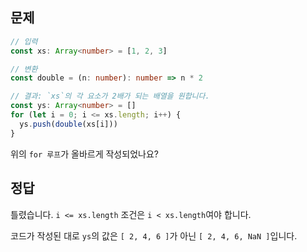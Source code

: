## 문제

```ts
// 입력
const xs: Array<number> = [1, 2, 3]

// 변환
const double = (n: number): number => n * 2

// 결과: `xs`의 각 요소가 2배가 되는 배열을 원합니다.
const ys: Array<number> = []
for (let i = 0; i <= xs.length; i++) {
  ys.push(double(xs[i]))
}
```

위의 `for 루프`가 올바르게 작성되었나요?

## 정답

틀렸습니다. `i <= xs.length` 조건은 `i < xs.length`여야 합니다.

코드가 작성된 대로 `ys`의 값은 `[ 2, 4, 6 ]`가 아닌 `[ 2, 4, 6, NaN ]`입니다.
